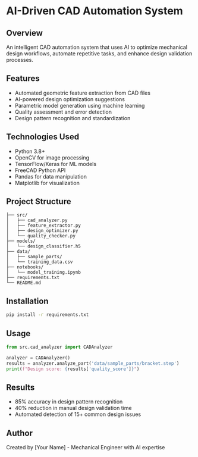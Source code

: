 # AI-Driven CAD Automation System

## Overview
An intelligent CAD automation system that uses AI to optimize mechanical design workflows, automate repetitive tasks, and enhance design validation processes.

## Features
- Automated geometric feature extraction from CAD files
- AI-powered design optimization suggestions
- Parametric model generation using machine learning
- Quality assessment and error detection
- Design pattern recognition and standardization

## Technologies Used
- Python 3.8+
- OpenCV for image processing
- TensorFlow/Keras for ML models
- FreeCAD Python API
- Pandas for data manipulation
- Matplotlib for visualization

## Project Structure
```
├── src/
│   ├── cad_analyzer.py
│   ├── feature_extractor.py
│   ├── design_optimizer.py
│   └── quality_checker.py
├── models/
│   └── design_classifier.h5
├── data/
│   ├── sample_parts/
│   └── training_data.csv
├── notebooks/
│   └── model_training.ipynb
├── requirements.txt
└── README.md
```

## Installation
```bash
pip install -r requirements.txt
```

## Usage
```python
from src.cad_analyzer import CADAnalyzer

analyzer = CADAnalyzer()
results = analyzer.analyze_part('data/sample_parts/bracket.step')
print(f"Design score: {results['quality_score']}")
```

## Results
- 85% accuracy in design pattern recognition
- 40% reduction in manual design validation time
- Automated detection of 15+ common design issues

## Author
Created by [Your Name] - Mechanical Engineer with AI expertise
